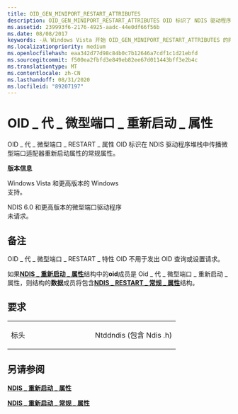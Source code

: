 ```yaml
---
title: OID_GEN_MINIPORT_RESTART_ATTRIBUTES
description: OID_GEN_MINIPORT_RESTART_ATTRIBUTES OID 标识了 NDIS 驱动程序堆栈中用于传播微型端口适配器重新启动属性的常规属性。
ms.assetid: 239993f6-2176-4925-aadc-44e0df66f56b
ms.date: 08/08/2017
keywords: -从 Windows Vista 开始 OID_GEN_MINIPORT_RESTART_ATTRIBUTES 的网络驱动程序
ms.localizationpriority: medium
ms.openlocfilehash: eaa342d77d98c84b0c7b12646a7cdf1c1d21ebfd
ms.sourcegitcommit: f500ea2fbfd3e849eb82ee67d011443bff3e2b4c
ms.translationtype: MT
ms.contentlocale: zh-CN
ms.lasthandoff: 08/31/2020
ms.locfileid: "89207197"
---
```

# <a name="oid_gen_miniport_restart_attributes"></a>OID \_ 代 \_ 微型端口 \_ 重新启动 \_ 属性


OID \_ 代 \_ 微型端口 \_ RESTART \_ 属性 OID 标识在 NDIS 驱动程序堆栈中传播微型端口适配器重新启动属性的常规属性。

**版本信息**

<a href="" id="windows-vista-and-later-versions-of-windows"></a>Windows Vista 和更高版本的 Windows  
支持。

<a href="" id="ndis-6-0-and-later-miniport-drivers"></a>NDIS 6.0 和更高版本的微型端口驱动程序  
未请求。

<a name="remarks"></a>备注
-------

OID \_ 代 \_ 微型端口 \_ RESTART \_ 特性 OID 不用于发出 OID 查询或设置请求。

如果[**NDIS \_ 重新启动 \_ 属性**](/windows-hardware/drivers/ddi/ndis/ns-ndis-_ndis_restart_attributes)结构中的**oid**成员是 Oid \_ 代 \_ 微型端口 \_ 重新启动 \_ 属性，则结构的**数据**成员将包含[**NDIS \_ RESTART \_ 常规 \_ 属性**](/windows-hardware/drivers/ddi/ndis/ns-ndis-_ndis_restart_general_attributes)结构。

<a name="requirements"></a>要求
------------

<table>
<colgroup>
<col width="50%" />
<col width="50%" />
</colgroup>
<tbody>
<tr class="odd">
<td><p>标头</p></td>
<td>Ntddndis (包含 Ndis .h) </td>
</tr>
</tbody>
</table>

## <a name="see-also"></a>另请参阅


[**NDIS \_ 重新启动 \_ 属性**](/windows-hardware/drivers/ddi/ndis/ns-ndis-_ndis_restart_attributes)

[**NDIS \_ 重新启动 \_ 常规 \_ 属性**](/windows-hardware/drivers/ddi/ndis/ns-ndis-_ndis_restart_general_attributes)

 

